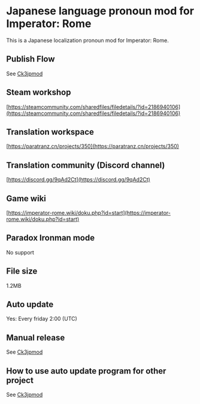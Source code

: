 # Japanese language pronoun mod for Imperator: Rome

This is a Japanese localization pronoun mod for Imperator: Rome.

## Publish Flow

See [Ck3jpmod](https://github.com/matanki-saito/Ck3JpMod)

## Steam workshop

[https://steamcommunity.com/sharedfiles/filedetails/?id=2186940106](https://steamcommunity.com/sharedfiles/filedetails/?id=2186940106)

## Translation workspace

[https://paratranz.cn/projects/350](https://paratranz.cn/projects/350)

## Translation community (Discord channel)

[https://discord.gg/9qAd2Ct](https://discord.gg/9qAd2Ct)

## Game wiki

[https://imperator-rome.wiki/doku.php?id=start](https://imperator-rome.wiki/doku.php?id=start)

## Paradox Ironman mode

No support

## File size

1.2MB

## Auto update

Yes: Every friday 2:00 (UTC)

## Manual release

See [Ck3jpmod](https://github.com/matanki-saito/Ck3JpMod)

## How to use auto update program for other project

See [Ck3jpmod](https://github.com/matanki-saito/Ck3JpMod)
